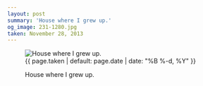 ```yaml
---
layout: post
summary: 'House where I grew up.'
og_image: 231-1280.jpg
taken: November 28, 2013
---
```


<figure class="post" data-src="{{ site.assets_url }}/{{ page.og_image }}" data-sub-html='#caption-{{ page.id | remove_first: "/" }}'>
<img alt="House where I grew up." sizes="(min-width: 700px) 50vw, calc(100vw - 2rem)" src="{{ site.assets_url }}/231-640.jpg" srcset="{{ site.assets_url }}/231-1280.jpg 1280w, {{ site.assets_url }}/231-960.jpg 960w, {{ site.assets_url }}/231-640.jpg 640w, {{ site.assets_url }}/231-320.jpg 320w"/>
<figcaption id='caption-{{ page.id | remove_first: "/" }}'>
<time>{{ page.taken | default: page.date | date: "%B %-d, %Y" }}</time>
<p>House where I grew up.</p>
</figcaption>
</figure>
